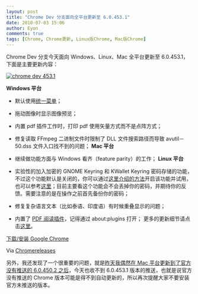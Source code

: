 ```yaml
---
layout: post
title: "Chrome Dev 分支面向全平台更新至 6.0.453.1"
date: 2010-07-03 15:06
author: Eyon
comments: true
tags: [Chrome, Chrome更新, Linux版Chrome, Mac版Chrome]
---
```

Chrome Dev 分支今天面向 Windows、Linux、Mac 全平台更新至 6.0.453.1，下面是主要更新内容：

<a href="http://img.chromi.org/2010/07/chrome-dev-453.1.png">![](http://img.chromi.org/2010/07/chrome-dev-453.1.png "chrome dev 453.1")</a>

**Windows 平台**


*   默认使用[统一菜单](http://www.chromi.org/archives/5635)；
*   拖动图像时显示图像预览；
*   内置 pdf 插件工作时，打印 pdf 使用矢量方式而不是点阵方式；
*   修复读取 FFmpeg 二进制文件时限制了 DLL 文件搜索路径而导致 avutil－50.dss 文件入口找不到的问题；
**Mac 平台**


*   继续做功能方面与 Windows 看齐（feature parity）的工作；
**Linux 平台**


*   实验性的加入加密的 GNOME Keyring 和 KWallet Keyring 密码存储的功能，不过这个功能默认是关闭的，你可以通过[这里介绍的方法](http://www.chromi.org/archives/5456)开启该功能并试用，也可以参考[这里](http://groups.google.com/a/chromium.org/group/chromium-dev/browse_thread/thread/814d112acb8944c2)；目前主要看这个功能会不会丢掉你的密码，并期待你的反馈。需要注意的是在操作之前首先备份你的密码；
*   修复复杂语言文本（比如泰语、印度语）有时候重叠显示的问题；
*   内置了 [PDF 阅读插件](http://www.chromi.org/archives/5304)，记得通过 about:plugins 打开；
更多的更新细节请点击[这里](http://build.chromium.org/buildbot/perf/dashboard/ui/changelog.html?url=/trunk/src&amp;range=50902:50594&amp;mode=html)。

[下载/安装 Google Chrome](http://www.chromi.org/chromedownload/)

Via [Chromereleases](http://googlechromereleases.blogspot.com/2010/07/dev-channel-update.html)

另外，我还发现了一个很重要的问题，就是[昨天我偶然在 Mac 平台更新到了官方没有推送的 6.0.450.2 之后](http://www.chromi.org/archives/5728)，今天也收不到 6.0.453.1 版本的推送，也就是说官方没有推送的 Chrome 版本可能是得不到自动更新的，所以再次提醒大家不要安装官方未推送的版本。
